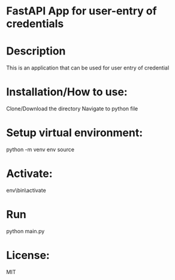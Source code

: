 # FastAPI App for user-entry of credentials

# Description 
This is an application that can be used for user entry of credential

# Installation/How to use:
Clone/Download the directory
Navigate to python file 

# Setup virtual environment:
python -m venv env source 

# Activate:
env\bin\activate

# Run
python main.py

# License:
MIT







